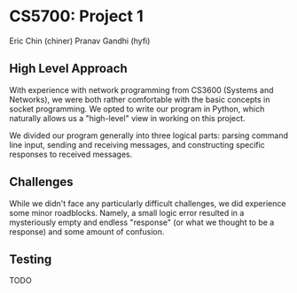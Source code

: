 # CS5700: Project 1

Eric Chin (chiner)
Pranav Gandhi (hyfi)

## High Level Approach

With experience with network programming from CS3600 (Systems and Networks),
we were both rather comfortable with the basic concepts in socket programming.
We opted to write our program in Python, which naturally allows us a
"high-level" view in working on this project.  

We divided our program generally into three logical parts: parsing command 
line input, sending and receiving messages, and constructing specific
responses to received messages.

## Challenges

While we didn't face any particularly difficult challenges, we did experience
some minor roadblocks.  Namely, a small logic error resulted in a mysteriously
empty and endless "response" (or what we thought to be a response) and some
amount of confusion.

## Testing

TODO
